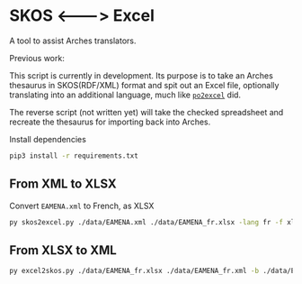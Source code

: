 SKOS <---> Excel
================

A tool to assist Arches translators.

Previous work: 

This script is currently in development. Its purpose is to take an Arches thesaurus in SKOS(RDF/XML) format and spit out an Excel file, optionally translating into an additional language, much like [`po2excel`](https://github.com/ads04r/po2excel) did.

The reverse script (not written yet) will take the checked
spreadsheet and recreate the thesaurus for importing back into
Arches.

Install dependencies

```bash
pip3 install -r requirements.txt
```
## From XML to XLSX

Convert `EAMENA.xml` to French, as XLSX

```bash
py skos2excel.py ./data/EAMENA.xml ./data/EAMENA_fr.xlsx -lang fr -f xlsx 
```

## From XLSX to XML

```bash
py excel2skos.py ./data/EAMENA_fr.xlsx ./data/EAMENA_fr.xml -b ./data/EAMENA.xml
```
